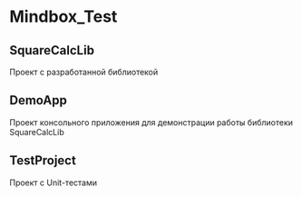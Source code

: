 # Mindbox_Test
## SquareCalcLib
Проект с разработанной библиотекой
## DemoApp
Проект консольного приложения для демонстрации работы библиотеки SquareCalcLib
## TestProject
Проект с Unit-тестами
